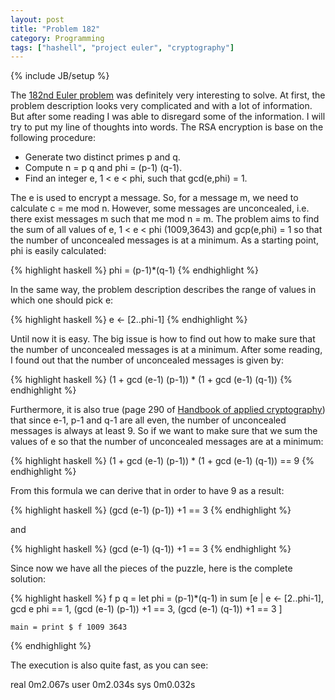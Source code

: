 ```yaml
---
layout: post
title: "Problem 182"
category: Programming
tags: ["hashell", "project euler", "cryptography"]
---
```

{% include JB/setup %}

The [182nd Euler problem](http://projecteuler.net/index.php?section=problems&id=182) was
definitely very interesting to solve. At first, the problem description looks
very complicated and with a lot of information. But after some reading I was
able to disregard some of the information. I will try to put my line of
thoughts into words. The RSA encryption is base on the following procedure:

  - Generate two distinct primes p and q.
  - Compute n = p q and phi = (p-1) (q-1).
  - Find an integer e, 1 < e < phi, such that gcd(e,phi) = 1.

The e is used to encrypt a message. So, for a message m, we need to
calculate c = me mod n. However, some messages are unconcealed, i.e. there
exist messages m such that me mod n = m. The problem aims to find the sum of
all values of e, 1 < e < phi (1009,3643) and gcp(e,phi) = 1 so that the
number of unconcealed messages is at a minimum. As a starting point, phi is
easily calculated:

{% highlight haskell %} 
    phi = (p-1)*(q-1)
{% endhighlight %}

In the same way, the problem description describes the range of values in
which one should pick e:

{% highlight haskell %}
    e <- [2..phi-1]
{% endhighlight %}

Until now it is easy. The big issue is how to find out how to make sure that
the number of unconcealed messages is at a minimum. After some reading, I
found out that the number of unconcealed messages is given by:
    
{% highlight haskell %}
    (1 + gcd (e-1) (p-1)) * (1 + gcd (e-1) (q-1))
{% endhighlight %}

Furthermore, it is also true (page 290 of [Handbook of applied cryptography](http://books.google.dk/books?id=nSzoG72E93MC&lpg=PA313&ots=MuFhy6uHfL&dq=minimum%20number%20unconcealed%20messages%20RSA&pg=PA290#v=onepage&q=unconcealed&f=false)) that since e-1, p-1 and q-1 are all even, the number of
unconcealed messages is always at least 9. So if we want to make sure that we
sum the values of e so that the number of unconcealed messages are at a minimum:
    
{% highlight haskell %}
    (1 + gcd (e-1) (p-1)) * (1 + gcd (e-1) (q-1)) == 9
{% endhighlight %}

From this formula we can derive that in order to have 9 as a result:
    
{% highlight haskell %}
    (gcd (e-1) (p-1)) +1 == 3
{% endhighlight %}

and
    
{% highlight haskell %}
    (gcd (e-1) (q-1)) +1 == 3
{% endhighlight %}

Since now we have all the pieces of the puzzle, here is the complete solution:
    
{% highlight haskell %}
    f p q = let phi = (p-1)*(q-1)
            in sum [e | e <- [2..phi-1],
                    gcd e phi == 1,
                    (gcd (e-1) (p-1)) +1 == 3,
                    (gcd (e-1) (q-1)) +1 == 3
                   ]
    
    main = print $ f 1009 3643
{% endhighlight %}

The execution is also quite fast, as you can see:

real 0m2.067s
user 0m2.034s
sys 0m0.032s

